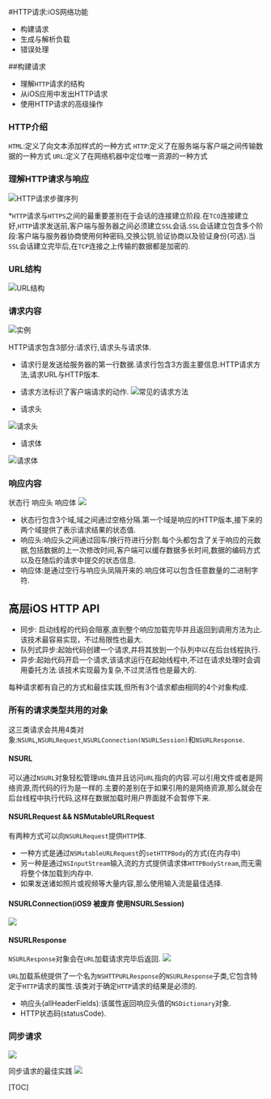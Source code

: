 #HTTP请求:iOS网络功能
* 构建请求
* 生成与解析负载
* 错误处理

##构建请求
* 理解`HTTP`请求的结构
* 从iOS应用中发出HTTP请求
* 使用HTTP请求的高级操作

### HTTP介绍
`HTML`:定义了向文本添加样式的一种方式
`HTTP`:定义了在服务端与客户端之间传输数据的一种方式
`URL`:定义了在网络机器中定位唯一资源的一种方式

### 理解HTTP请求与响应

![HTTP请求步骤序列](https://ws4.sinaimg.cn/large/006tNc79gy1fow6b8ck1bj30hn0gbjsq.jpg)

*`HTTP`请求与`HTTPS`之间的最重要差别在于会话的连接建立阶段.在`TCO`连接建立好,`HTTP`请求发送前,客户端与服务器之间必须建立`SSL`会话.`SSL`会话建立包含多个阶段:客户端与服务器协商使用何种密码,交换公钥,验证协商以及验证身份(可选).当`SSL`会话建立完毕后,在`TCP`连接之上传输的数据都是加密的.

### URL结构
![URL结构](https://ws2.sinaimg.cn/large/006tNc79gy1fow6i19hi9j30h30mtjw1.jpg)
### 请求内容
![实例](https://ws3.sinaimg.cn/large/006tNc79gy1fow6uby7gej30fs04kmxk.jpg)

HTTP请求包含3部分:请求行,请求头与请求体.
* 请求行是发送给服务器的第一行数据.请求行包含3方面主要信息:HTTP请求方法,请求URL与HTTP版本.
* 请求方法标识了客户端请求的动作.
![常见的请求方法](https://ws1.sinaimg.cn/large/006tNc79gy1fow6tf3eqwj30gw0h5gnd.jpg)

* 请求头

![请求头](https://ws4.sinaimg.cn/large/006tNc79gy1fow71tky7oj30gz067jsd.jpg)

* 请求体

![请求体](https://ws4.sinaimg.cn/large/006tNc79gy1fow73dtrwtj30gq08u755.jpg)


### 响应内容
状态行 响应头 响应体
![](https://ws2.sinaimg.cn/large/006tNc79gy1fow87sml14j30h20a7q3z.jpg)

* 状态行包含3个域,域之间通过空格分隔.第一个域是响应的HTTP版本,接下来的两个域提供了表示请求结果的状态值.
* 响应头:响应头之间通过回车/换行符进行分割.每个头都包含了关于响应的元数据,包括数据的上一次修改时间,客户端可以缓存数据多长时间,数据的编码方式以及在随后的请求中提交的状态信息.
* 响应体:是通过空行与响应头凤隔开来的.响应体可以包含任意数量的二进制字符.

## 高层iOS HTTP API

* 同步: 启动线程的代码会阻塞,直到整个响应加载完毕并且返回到调用方法为止.该技术最容易实现，不过局限性也最大.
* 队列式异步:起始代码创建一个请求,并将其放到一个队列中以在后台线程执行.
* 异步:起始代码开启一个请求,该请求运行在起始线程中,不过在请求处理时会调用委托方法.该技术实现最为复杂,不过灵活性也是最大的.

每种请求都有自己的方式和最佳实践,但所有3个请求都由相同的4个对象构成.

### 所有的请求类型共用的对象

这三类请求会共用4类对象:`NSURL`,`NSURLRequest`,`NSURLConnection(NSURLSession)`和`NSURLResponse`.

#### NSURL
可以通过`NSURL`对象轻松管理`URL`值并且访问`URL`指向的内容.可以引用文件或者是网络资源,而代码的行为是一样的.主要的差别在于如果引用的是网络资源,那么就会在后台线程中执行代码,这样在数据加载时用户界面就不会暂停下来.

#### NSURLRequest && NSMutableURLRequest
有两种方式可以向`NSURLRequest`提供`HTTP`体.
* 一种方式是通过`NSMutableURLRequest`的`setHTTPBody`的方式(在内存中)
* 另一种是通过`NSInputStream`输入流的方式提供请求体`HTTPBodyStream`,而无需将整个体加载到内存中.
* 如果发送诸如照片或视频等大量内容,那么使用输入流是最佳选择.


#### NSURLConnection(iOS9 被废弃 使用NSURLSession)
![](https://ws4.sinaimg.cn/large/006tNc79gy1fowjrrwrodj30ko083n1g.jpg)

#### NSURLResponse
`NSURLResponse`对象会在`URL`加载请求完毕后返回.
![](https://ws1.sinaimg.cn/large/006tNc79gy1fowjvt4gy5j30kb0em42w.jpg)

`URL`加载系统提供了一个名为`NSHTTPURLResponse`的`NSURLResponse`子类,它包含特定于`HTTP`请求的属性.该类对于确定`HTTP`请求的结果是必须的.
* 响应头(allHeaderFields):该属性返回响应头值的`NSDictionary`对象.
* HTTP状态码(statusCode).

### 同步请求
![](https://ws1.sinaimg.cn/large/006tNc79gy1fowk6xf95aj30kh036gne.jpg)

同步请求的最佳实践
![](https://ws4.sinaimg.cn/large/006tNc79gy1fowkwapk7cj30ki0kbdml.jpg)

















[TOC]

